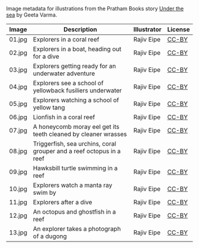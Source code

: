 Image metadata for illustrations from the Pratham Books story [Under the sea](https://storyweaver.org.in/stories/5415-under-the-sea) by Geeta Varma.

Image | Description | Illustrator | License
----- | ----------- | ----------- | -------
01.jpg | Explorers in a coral reef  | Rajiv Eipe | [CC-BY](https://creativecommons.org/licenses/by/4.0/)
02.jpg | Explorers in a boat, heading out for a dive | Rajiv Eipe | [CC-BY](https://creativecommons.org/licenses/by/4.0/)
03.jpg | Explorers getting ready for an underwater adventure  | Rajiv Eipe | [CC-BY](https://creativecommons.org/licenses/by/4.0/)
04.jpg | Explorers see a school of yellowback fusiliers underwater  | Rajiv Eipe | [CC-BY](https://creativecommons.org/licenses/by/4.0/)
05.jpg | Explorers watching a school of yellow tang  | Rajiv Eipe | [CC-BY](https://creativecommons.org/licenses/by/4.0/)
06.jpg | Lionfish in a coral reef | Rajiv Eipe | [CC-BY](https://creativecommons.org/licenses/by/4.0/)
07.jpg | A honeycomb moray eel get its teeth cleaned by cleaner wrasses |  Rajiv Eipe | [CC-BY](https://creativecommons.org/licenses/by/4.0/)
08.jpg | Triggerfish, sea urchins, coral grouper and a reef octopus in a reef  | Rajiv Eipe | [CC-BY](https://creativecommons.org/licenses/by/4.0/)
09.jpg | Hawksbill turtle swimming in a reef  | Rajiv Eipe | [CC-BY](https://creativecommons.org/licenses/by/4.0/)
10.jpg | Explorers watch a manta ray swim by | Rajiv Eipe | [CC-BY](https://creativecommons.org/licenses/by/4.0/)
11.jpg | Explorers after a dive  | Rajiv Eipe | [CC-BY](https://creativecommons.org/licenses/by/4.0/)
12.jpg | An octopus and ghostfish in a reef  | Rajiv Eipe | [CC-BY](https://creativecommons.org/licenses/by/4.0/)
13.jpg | An explorer takes a photograph of a dugong  | Rajiv Eipe | [CC-BY](https://creativecommons.org/licenses/by/4.0/)

